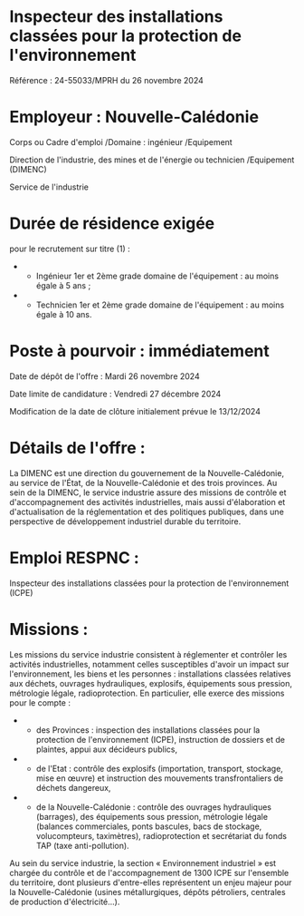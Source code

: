 # Inspecteur des installations classées pour la protection de l'environnement

Référence : 24-55033/MPRH du 26 novembre 2024

# Employeur : Nouvelle-Calédonie

Corps ou Cadre d'emploi /Domaine : ingénieur /Equipement

Direction de l'industrie, des mines et de l'énergie ou technicien /Equipement (DIMENC)

Service de l'industrie

# Durée de résidence exigée

pour le recrutement sur titre (1) :

- - Ingénieur 1er et 2ème grade domaine de l'équipement : au moins égale à 5 ans ;
- - Technicien 1er et 2ème grade domaine de l'équipement : au moins égale à 10 ans.

# Poste à pourvoir : immédiatement

Date de dépôt de l'offre : Mardi 26 novembre 2024

Date limite de candidature : Vendredi 27 décembre 2024

Modification de la date de clôture initialement prévue le 13/12/2024

# Détails de l'offre :

La DIMENC est une direction du gouvernement de la Nouvelle-Calédonie, au service de l'État, de la Nouvelle-Calédonie et des trois provinces. Au sein de la DIMENC, le service industrie assure des missions de contrôle et d'accompagnement des activités industrielles, mais aussi d'élaboration et d'actualisation de la réglementation et des politiques publiques, dans une perspective de développement industriel durable du territoire.

# Emploi RESPNC :

Inspecteur des installations classées pour la protection de l'environnement (ICPE)

# Missions :

Les missions du service industrie consistent à réglementer et contrôler les activités industrielles, notamment celles susceptibles d'avoir un impact sur l'environnement, les biens et les personnes : installations classées relatives aux déchets, ouvrages hydrauliques, explosifs, équipements sous pression, métrologie légale, radioprotection. En particulier, elle exerce des missions pour le compte :

- - des Provinces : inspection des installations classées pour la protection de l'environnement (ICPE), instruction de dossiers et de plaintes, appui aux décideurs publics,
- - de l'Etat : contrôle des explosifs (importation, transport, stockage, mise en œuvre) et instruction des mouvements transfrontaliers de déchets dangereux,
- - de la Nouvelle-Calédonie : contrôle des ouvrages hydrauliques (barrages), des équipements sous pression, métrologie légale (balances commerciales, ponts bascules, bacs de stockage, volucompteurs, taximètres), radioprotection et secrétariat du fonds TAP (taxe anti-pollution).

Au sein du service industrie, la section « Environnement industriel » est chargée du contrôle et de l'accompagnement de 1300 ICPE sur l'ensemble du territoire, dont plusieurs d'entre-elles représentent un enjeu majeur pour la Nouvelle-Calédonie (usines métallurgiques, dépôts pétroliers, centrales de production d'électricité...).